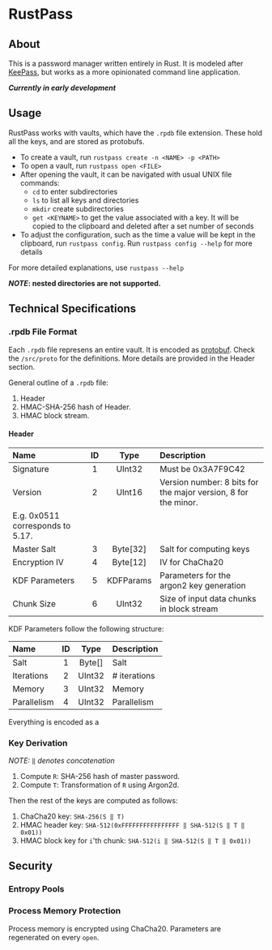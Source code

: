 # RustPass

## About

This is a password manager written entirely in Rust. It is modeled after [KeePass](https://keepass.info), but works as a more opinionated command line application.  

***Currently in early development***

## Usage

RustPass works with vaults, which have the `.rpdb` file extension. These hold all the keys, and are stored as protobufs.

- To create a vault, run `rustpass create -n <NAME> -p <PATH>`
- To open a vault, run `rustpass open <FILE>`
- After opening the vault, it can be navigated with usual UNIX file commands:
    - `cd` to enter subdirectories
    - `ls` to list all keys and directories
    - `mkdir` create subdirectories
    - `get <KEYNAME>` to get the value associated with a key. It will be copied to the clipboard and deleted after a set number of seconds
- To adjust the configuration, such as the time a value will be kept in the clipboard, run `rustpass config`. Run `rustpass config --help` for more details

For more detailed explanations, use `rustpass --help`

***NOTE*: nested directories are not supported.**

## Technical Specifications

### .rpdb File Format

Each `.rpdb` file represens an entire vault. It is encoded as [protobuf](https://protobuf.dev).
Check the `/src/proto` for the definitions. More details are provided in the Header section. 

General outline of a `.rpdb` file:

1. Header
1. HMAC-SHA-256 hash of Header. 
1. HMAC block stream.

#### Header

| Name | ID | Type | Description|
|:-----|:---:|:-----:|:-----------|
| Signature | 1 | UInt32 | Must be 0x3A7F9C42 |
| Version | 2 | UInt16 | Version number: 8 bits for the major version, 8 for the minor. <br> 
E.g. 0x0511 corresponds to 5.17. |
| Master Salt | 3 | Byte[32] | Salt for computing keys |
| Encryption IV | 4 | Byte[12] | IV for ChaCha20 |
| KDF Parameters | 5 | KDFParams | Parameters for the argon2 key generation | 
| Chunk Size | 6 | UInt32 | Size of input data chunks in block stream |

KDF Parameters follow the following structure:

| Name | ID | Type | Description|
|:-----|:---:|:-----:|:-----------|
| Salt | 1 | Byte[] | Salt |
| Iterations | 2 | UInt32 | # iterations |
| Memory | 3 | UInt32 | Memory |
| Parallelism | 4 | UInt32 | Parallelism |

Everything is encoded as a 

### Key Derivation

*NOTE: `‖` denotes concatenation*

1. Compute `R`: SHA-256 hash of master password.
1. Compute `T`: Transformation of `R` using Argon2d.

Then the rest of the keys are computed as follows:
1. ChaCha20 key: `SHA-256(S ‖ T)`
1. HMAC header key: `SHA-512(0xFFFFFFFFFFFFFFFF ‖ SHA-512(S ‖ T ‖ 0x01))`
1. HMAC block key for `i`'th chunk: `SHA-512(i ‖ SHA-512(S ‖ T ‖ 0x01))`

## Security

### Entropy Pools

### Process Memory Protection

Process memory is encrypted using ChaCha20. Parameters are regenerated on every `open`.
